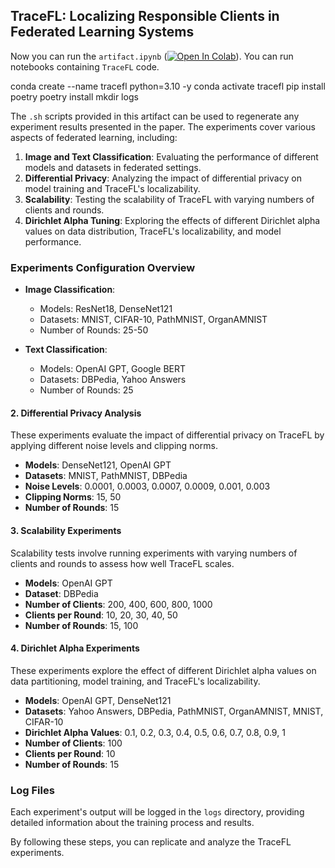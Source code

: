 ## TraceFL: Localizing Responsible Clients in Federated Learning Systems



Now you can run the `artifact.ipynb` (<a  target="_blank"  href="https://colab.research.google.com/github/warisgill/TraceFL-Artifact/blob/main/artifact.ipynb"><img  src="https://colab.research.google.com/assets/colab-badge.svg"  alt="Open In Colab"/></a>). You can run notebooks containing `TraceFL` code.


conda create --name tracefl python=3.10 -y
conda activate tracefl
pip install poetry
poetry install
mkdir logs





The `.sh` scripts provided in this artifact can be used to regenerate any experiment results presented in the paper. The experiments cover various aspects of federated learning, including:

1. **Image and Text Classification**: Evaluating the performance of different models and datasets in federated settings.
2. **Differential Privacy**: Analyzing the impact of differential privacy on model training and TraceFL's localizability.
3. **Scalability**: Testing the scalability of TraceFL with varying numbers of clients and rounds.
4. **Dirichlet Alpha Tuning**: Exploring the effects of different Dirichlet alpha values on data distribution, TraceFL's localizability, and model performance.

### Experiments Configuration Overview

- **Image Classification**:
  - Models: ResNet18, DenseNet121
  - Datasets: MNIST, CIFAR-10, PathMNIST, OrganAMNIST
  - Number of Rounds: 25-50

- **Text Classification**:
  - Models: OpenAI GPT, Google BERT
  - Datasets: DBPedia, Yahoo Answers
  - Number of Rounds: 25

#### 2. Differential Privacy Analysis

These experiments evaluate the impact of differential privacy on TraceFL by applying different noise levels and clipping norms.

- **Models**: DenseNet121, OpenAI GPT
- **Datasets**: MNIST, PathMNIST, DBPedia
- **Noise Levels**: 0.0001, 0.0003, 0.0007, 0.0009, 0.001, 0.003
- **Clipping Norms**: 15, 50
- **Number of Rounds**: 15

#### 3. Scalability Experiments

Scalability tests involve running experiments with varying numbers of clients and rounds to assess how well TraceFL scales.

- **Models**: OpenAI GPT
- **Dataset**: DBPedia
- **Number of Clients**: 200, 400, 600, 800, 1000
- **Clients per Round**: 10, 20, 30, 40, 50
- **Number of Rounds**: 15, 100

#### 4. Dirichlet Alpha Experiments

These experiments explore the effect of different Dirichlet alpha values on data partitioning,  model training, and TraceFL's localizability.

- **Models**: OpenAI GPT, DenseNet121
- **Datasets**: Yahoo Answers, DBPedia, PathMNIST, OrganAMNIST, MNIST, CIFAR-10
- **Dirichlet Alpha Values**: 0.1, 0.2, 0.3, 0.4, 0.5, 0.6, 0.7, 0.8, 0.9, 1
- **Number of Clients**: 100
- **Clients per Round**: 10
- **Number of Rounds**: 15

### Log Files

Each experiment's output will be logged in the `logs` directory, providing detailed information about the training process and results.

By following these steps, you can replicate and analyze the TraceFL experiments.
